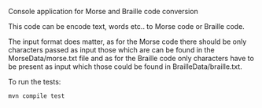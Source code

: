

Console application for Morse and Braille code conversion

This code can be encode text, words etc.. to Morse code
or Braille code. 

The input format does matter, as for the Morse code there should be only characters passed as input 
those which are can be found in the MorseData/morse.txt file and as for the Braille code only characters 
have to be present as input which those could be found in BrailleData/braille.txt.

To run the tests:
	
	mvn compile test




